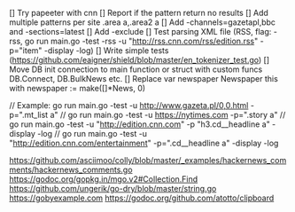 [] Try papeeter with cnn
[] Report if the pattern return no results
[] Add multiple patterns per site .area a,.area2 a
[] Add -channels=gazetapl,bbc and -sections=latest
[] Add -exclude
[] Test parsing XML file (RSS, flag: -rss, go run main.go -test -rss -u "http://rss.cnn.com/rss/edition.rss" -p="item" -display -log)
[] Write simple tests (https://github.com/eaigner/shield/blob/master/en_tokenizer_test.go)
[] Move DB init connection to main function or struct with custom funcs DB.Connect, DB.BulkNews etc.
[] Replace var newspaper Newspaper this with newspaper := make([]*News, 0)

// Example: go run main.go -test -u http://www.gazeta.pl/0,0.html -p=".mt_list a"
// go run main.go -test -u https://nytimes.com -p=".story a"
// go run main.go -test -u "http://edition.cnn.com" -p "h3.cd__headline a" -display -log
// go run main.go -test -u "http://edition.cnn.com/entertainment" -p=".cd__headline a" -display -log

https://github.com/asciimoo/colly/blob/master/_examples/hackernews_comments/hackernews_comments.go
https://godoc.org/gopkg.in/mgo.v2#Collection.Find
https://github.com/ungerik/go-dry/blob/master/string.go
https://gobyexample.com
https://godoc.org/github.com/atotto/clipboard